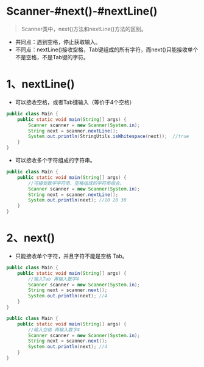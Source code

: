 # Scanner-#next()-#nextLine()

> Scanner类中，next()方法和nextLine()方法的区别。

- 共同点：遇到空格，停止获取输入。
- 不同点：nextLine()接收空格，Tab键组成的所有字符，而next()只能接收单个不是空格，不是Tab键的字符。

# 1、nextLine()

- 可以接收空格，或者Tab键输入（等价于4个空格）

```java
public class Main {
    public static void main(String[] args) {
        Scanner scanner = new Scanner(System.in);
        String next = scanner.nextLine();
        System.out.println(StringUtils.isWhitespace(next));  //true
    }
}
```

- 可以接收多个字符组成的字符串。

```java
public class Main {
    public static void main(String[] args) {
        //可接受数字字符串、空格组成的字符串组合。
        Scanner scanner = new Scanner(System.in);
        String next = scanner.nextLine();
        System.out.println(next); //10 20 30  
    }
}
```

# 2、next()

- 只能接收单个字符，并且字符不能是空格 Tab。

```java
public class Main {
    public static void main(String[] args) {
        //输入Tab 再输入数字4
        Scanner scanner = new Scanner(System.in);
        String next = scanner.next();
        System.out.println(next); //4
    }
}
```

```java
public class Main {
    public static void main(String[] args) {
        //输入空格 再输入数字4
        Scanner scanner = new Scanner(System.in);
        String next = scanner.next();
        System.out.println(next); //4
    }
}
```

